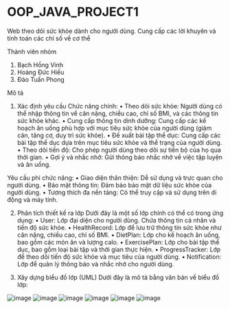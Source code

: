 # OOP_JAVA_PROJECT1
Web theo dõi sức khỏe dành cho người dùng. Cung cấp các lời khuyên và tính toán các chỉ số về cơ thể

Thành viên nhóm
1. Bạch Hồng Vinh
2. Hoàng Đức Hiếu
3. Đào Tuấn Phong
   
Mô tả 
1. Xác định yêu cầu
Chức năng chính:
•	Theo dõi sức khỏe: Người dùng có thể nhập thông tin về cân nặng, chiều cao, chỉ số BMI, và các thông tin sức khỏe khác.
•	Cung cấp thông tin dinh dưỡng: Cung cấp các kế hoạch ăn uống phù hợp với mục tiêu sức khỏe của người dùng (giảm cân, tăng cơ, duy trì sức khỏe).
•	Đề xuất bài tập thể dục: Cung cấp các bài tập thể dục dựa trên mục tiêu sức khỏe và thể trạng của người dùng.
•	Theo dõi tiến độ: Cho phép người dùng theo dõi sự tiến bộ của họ qua thời gian.
•	Gợi ý và nhắc nhở: Gửi thông báo nhắc nhở về việc tập luyện và ăn uống.

Yêu cầu phi chức năng:
•	Giao diện thân thiện: Dễ sử dụng và trực quan cho người dùng.
•	Bảo mật thông tin: Đảm bảo bảo mật dữ liệu sức khỏe của người dùng.
•	Tương thích đa nền tảng: Có thể truy cập và sử dụng trên di động và máy tính.

2. Phân tích thiết kế ra lớp
Dưới đây là một số lớp chính có thể có trong ứng dụng:
•	User: Lớp đại diện cho người dùng. Chứa thông tin cá nhân và tiến độ sức khỏe.
•	HealthRecord: Lớp để lưu trữ thông tin sức khỏe như cân nặng, chiều cao, chỉ số BMI.
•	DietPlan: Lớp cho kế hoạch ăn uống, bao gồm các món ăn và lượng calo.
•	ExercisePlan: Lớp cho bài tập thể dục, bao gồm loại bài tập và thời gian thực hiện.
•	ProgressTracker: Lớp để theo dõi tiến độ sức khỏe và mục tiêu của người dùng.
•	Notification: Lớp để quản lý thông báo và nhắc nhở cho người dùng.

3. Xây dựng biểu đồ lớp (UML)
Dưới đây là mô tả bằng văn bản về biểu đồ lớp:

![image](https://github.com/user-attachments/assets/8e4bade6-261e-4ffa-b580-c40bb702a0d6)
![image](https://github.com/user-attachments/assets/e98b8416-97db-400a-8131-acf1f932d0aa)
![image](https://github.com/user-attachments/assets/97a19037-9511-433b-a7ea-986e3b4bd46a)
![image](https://github.com/user-attachments/assets/6d8f9d5c-77d1-41b3-a845-889644535858)
![image](https://github.com/user-attachments/assets/1d896307-3ecb-4ad8-9136-98dc1d07702d)
![image](https://github.com/user-attachments/assets/20ed3c9c-3e21-46d5-b91d-3d36d92d5073)



